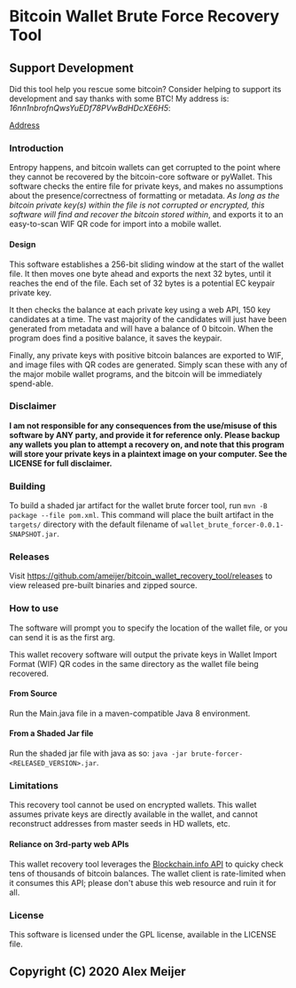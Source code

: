 # Bitcoin Wallet Brute Force Recovery Tool

## Support Development

Did this tool help you rescue some bitcoin? Consider helping to support its development and say thanks with some BTC! My address is: *16nn1nbrofnQwsYuEDf78PVwBdHDcXE6H5*:

[Address](address.png)

### Introduction

Entropy happens, and bitcoin wallets can get corrupted to the point where they cannot be recovered by the bitcoin-core software or pyWallet. This software checks the entire file for private keys, and makes no assumptions about the presence/correctness of formatting or metadata. _As long as the bitcoin private key(s) within the file is not corrupted or encrypted, this software will find and recover the bitcoin stored within_, and exports it to an easy-to-scan WIF QR code for import into a mobile wallet.

#### Design

This software establishes a 256-bit sliding window at the start of the wallet file. It then moves one byte ahead and exports the next 32 bytes, until it reaches the end of the file. Each set of 32 bytes is a potential EC keypair private key. 

It then checks the balance at each private key using a web API, 150 key candidates at a time. The vast majority of the candidates will just have been generated from metadata and will have a balance of 0 bitcoin. When the program does find a positive balance, it saves the keypair. 

Finally, any private keys with positive bitcoin balances are exported to WIF, and image files with QR codes are generated. Simply scan these with any of the major mobile wallet programs, and the bitcoin will be immediately spend-able. 

### Disclaimer

**I am not responsible for any consequences from the use/misuse of this software by ANY party, and provide it for reference only. Please backup any wallets you plan to attempt a recovery on, and note that this program will store your private keys in a plaintext image on your computer. See the LICENSE for full disclaimer.**

### Building 

To build a shaded jar artifact for the wallet brute forcer tool, run `mvn -B package --file pom.xml`. This command will place the built artifact in the `targets/` directory with the default filename of `wallet_brute_forcer-0.0.1-SNAPSHOT.jar`. 

### Releases

Visit https://github.com/ameijer/bitcoin_wallet_recovery_tool/releases to view released pre-built binaries and zipped source.

### How to use

The software will prompt you to specify the location of the wallet file, or you can send it is as the first arg. 

This wallet recovery software will output the private keys in Wallet Import Format (WIF) QR codes in the same directory as the wallet file being recovered. 

#### From Source

Run the Main.java file in a maven-compatible Java 8 environment. 

#### From a Shaded Jar file

Run the shaded jar file with java as so: `java -jar brute-forcer-<RELEASED_VERSION>.jar`.

### Limitations

This recovery tool cannot be used on encrypted wallets. This wallet assumes private keys are directly available in the wallet, and cannot reconstruct addresses from master seeds in HD wallets, etc. 

#### Reliance on 3rd-party web APIs

This wallet recovery tool leverages the [Blockchain.info API](https://blockchain.info/api) to quicky check tens of thousands of bitcoin balances. The wallet client is rate-limited when it consumes this API; please don't abuse this web resource and ruin it for all. 

### License 

This software is licensed under the GPL license, available in the LICENSE file. 

## Copyright (C) 2020 Alex Meijer
